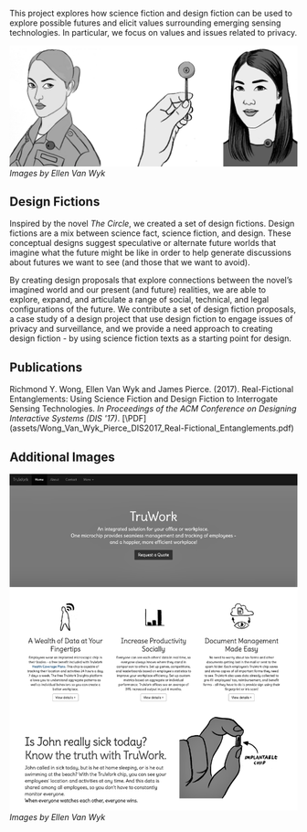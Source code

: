 This project explores how science fiction and design fiction can be used to explore possible futures and elicit values surrounding emerging sensing technologies. In particular, we focus on values and issues related to privacy. 

![sketches of an imagined miniature camera](assets/seechange-amazon-images.png)
*Images by Ellen Van Wyk*

## Design Fictions
Inspired by the novel *The Circle*, we created a set of design fictions. Design fictions are a mix between science fact, science fiction, and design. These conceptual designs suggest speculative or alternate future worlds that imagine what the future might be like in order to help generate discussions about futures we want to see (and those that we want to avoid). 

By creating design proposals that explore connections between the novel’s imagined world and our present (and future) realities, we are able to explore, expand, and articulate a range of social, technical, and legal configurations of the future. We contribute a set of design fiction proposals, a case study of a design project that use design fiction to engage issues of privacy and surveillance, and we provide a need approach to creating design fiction - by using science fiction texts as a starting point for design. 

## Publications
Richmond Y. Wong, Ellen Van Wyk and James Pierce. (2017). Real-Fictional Entanglements: Using Science Fiction and Design Fiction to Interrogate Sensing Technologies. *In Proceedings of the ACM Conference on Designing Interactive Systems (DIS '17)*.  [\PDF\](assets/Wong_Van_Wyk_Pierce_DIS2017_Real-Fictional_Entanglements.pdf)

## Additional Images
![fictional website for a workplace tracking chip](assets/truwork-cropped.png)
*Images by Ellen Van Wyk*

